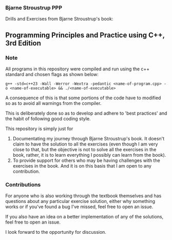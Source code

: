 ### Bjarne Stroustrup PPP

Drills and Exercises from Bjarne Stroustrup's book:
## Programming Principles and Practice using C++, 3rd Edition

### Note
All programs in this repository were compiled and run using the c++ standard and chosen flags  as shown below:

``` g++ -std=c++23 -Wall -Werror -Wextra -pedantic <name-of-program.cpp> -o <name-of-executable> && ./<name-of-executable> ```

A consequence of this is that some portions of the code have to modified so as to avoid all warnings from the compiler.

This is deliberately done so as to develop and adhere to 'best practices' and the habit of following good coding style.

This repository is simply just for
1. Documentating my journey through Bjarne Stroustrup's book. It doesn't claim to have the solution to all the exercises (even though I am very close to that, but the objective is not to solve all the exercises in the book, rather, it is to learn everything I possibly can learn from the book).
2. To provide support for others who may be having challenges with the exercises in the book. And it is on this basis that I am open to any contribution.

### Contributions
For anyone who is also working through the textbook themselves and has questions about any particular exercise solution, either why something works or if you've found a bug I've missed, feel free to open an issue.

If you also have an idea on a better implementation of any of the solutions, feel free to open an issue.

I look forward to the opportunity for discussion.